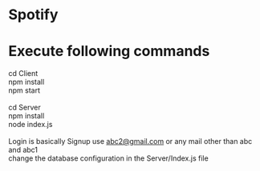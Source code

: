 # Spotify
# Execute following commands
cd Client<br>
npm install<br>
npm start<br>
<br>
cd Server<br>
npm install<br>
node index.js<br><br>
Login is basically Signup use abc2@gmail.com or any mail other than abc and abc1
<br>
change the database configuration in the Server/Index.js file 
